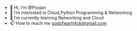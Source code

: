 - 👋 Hi, I’m @Poojan
- 👀 I’m interested in Cloud,Python Programming & Networking
- 🌱 I’m currently learning Networking and Cloud
- 📫 How to reach me godofwarh4ck@gmail.com

<!---
P00jan/P00jan is a ✨ special ✨ repository because its `README.md` (this file) appears on your GitHub profile.
You can click the Preview link to take a look at your changes.
--->
